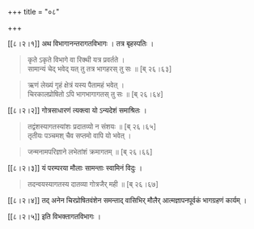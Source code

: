 +++
title = "०८"

+++

[[८।२।१]] अथ विभागानन्तरागतविभागः । तत्र बृहस्पतिः ।

> कृते ऽकृते विभागे वा रिक्थी यत्र प्रवर्तते ।  
> सामान्यं चेद् भवेद् यत् तु तत्र भागहरस् तु सः ॥ [ब् २६।६३]

> ऋणं लेख्यं गृहं क्षेत्रं यस्य पैतामहं भवेत् ।  
> चिरकालप्रोषितो ऽपि भागभागागतस् तु सः ॥ [ब् २६।६४]

[[८।२।२]] गोत्रसाधारणं त्यक्त्वा यो ऽन्यदेशं समाश्रितः ।

> तद्वंशस्यागतस्यांशः प्रदातव्यो न संशयः ॥ [ब् २६।६५]  
> तृतीयः पञ्चमश् चैव सप्तमो वापि यो भवेत् ।

> जन्मनामपरिज्ञाने लभेतांशं क्रमागतम् ॥ [ब् २६।६६]

[[८।२।३]] यं परम्परया मौलाः सामन्ताः स्वामिनं विदुः ।

> तदन्वयस्यागतस्य दातव्या गोत्रजैर् मही ॥ [ब् २६।६७]

[[८।२।४]] तद् अनेन चिरप्रोषितवंशेन समन्ताद् वासिभिर् मौलैर् आत्मज्ञापनपूर्वकं भागग्रहणं कार्यम् ।

[[८।२।५]] इति विभक्तागतविभागः ।

